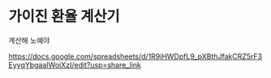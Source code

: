 # 가이진 환율 계산기
계산해 노예야

https://docs.google.com/spreadsheets/d/1R9iHWDpfL9_pXBthJfakCRZ5rF3EyyqYbgaaIWoiXzI/edit?usp=share_link
